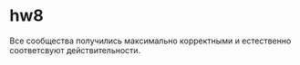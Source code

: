 # hw8
Все сообщества получились максимально корректными и естественно соответсвуют действительности.
